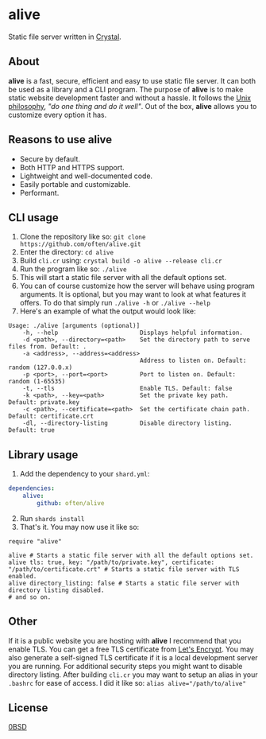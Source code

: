 # alive
Static file server written in [Crystal](https://crystal-lang.org).

## About
**alive** is a fast, secure, efficient and easy to use static file server.
It can both be used as a library and a CLI program.
The purpose of **alive** is to make static website development faster and without a hassle.
It follows the [Unix philosophy](https://en.wikipedia.org/wiki/Unix_philosophy), *"do one thing and do it well"*.
Out of the box, **alive** allows you to customize every option it has.

## Reasons to use alive
- Secure by default.
- Both HTTP and HTTPS support.
- Lightweight and well-documented code.
- Easily portable and customizable.
- Performant.

## CLI usage
1. Clone the repository like so: `git clone https://github.com/often/alive.git`
2. Enter the directory: `cd alive`
3. Build `cli.cr` using: `crystal build -o alive --release cli.cr`
4. Run the program like so: `./alive`
5. This will start a static file server with all the default options set.
6. You can of course customize how the server will behave using program arguments. It is optional, but you may want to look at what features it offers. To do that simply run `./alive -h` or `./alive --help`
7. Here's an example of what the output would look like:
```
Usage: ./alive [arguments (optional)]
    -h, --help                       Displays helpful information.
    -d <path>, --directory=<path>    Set the directory path to serve files from. Default: .
    -a <address>, --address=<address>
                                     Address to listen on. Default: random (127.0.0.x)
    -p <port>, --port=<port>         Port to listen on. Default: random (1-65535)
    -t, --tls                        Enable TLS. Default: false
    -k <path>, --key=<path>          Set the private key path. Default: private.key
    -c <path>, --certificate=<path>  Set the certificate chain path. Default: certificate.crt
    -dl, --directory-listing         Disable directory listing. Default: true
```

## Library usage
1. Add the dependency to your `shard.yml`:
```yaml
dependencies:
    alive:
        github: often/alive
```
2. Run `shards install`
3. That's it. You may now use it like so:
```crystal
require "alive"

alive # Starts a static file server with all the default options set.
alive tls: true, key: "/path/to/private.key", certificate: "/path/to/certificate.crt" # Starts a static file server with TLS enabled.
alive directory_listing: false # Starts a static file server with directory listing disabled.
# and so on.
```

## Other
If it is a public website you are hosting with **alive** I recommend that you enable TLS. You can get a free TLS certificate from [Let's Encrypt](https://letsencrypt.org).
You may also generate a self-signed TLS certificate if it is a local development server you are running.
For additional security steps you might want to disable directory listing.
After building `cli.cr` you may want to setup an alias in your `.bashrc` for ease of access. I did it like so: `alias alive="/path/to/alive"`

## License
[0BSD](LICENSE)
